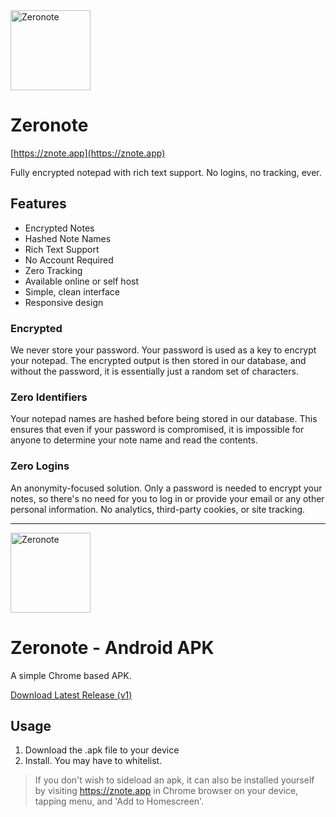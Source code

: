 <img src="https://cdn.ashleydoesnothaveawebsite.com/files/93136/paper-shredder_1738311926.png" alt="Zeronote" width="128"/>

# Zeronote
[https://znote.app](https://znote.app)

Fully encrypted notepad with rich text support. No logins, no tracking, ever.

## Features

- Encrypted Notes
- Hashed Note Names
- Rich Text Support
- No Account Required
- Zero Tracking 
- Available online or self host
- Simple, clean interface
- Responsive design

### Encrypted

We never store your password. Your password is used as a key to encrypt your notepad. The encrypted output is then stored in our database, and without the password, it is essentially just a random set of characters.

### Zero Identifiers

Your notepad names are hashed before being stored in our database. This ensures that even if your password is compromised, it is impossible for anyone to determine your note name and read the contents.

### Zero Logins

An anonymity-focused solution. Only a password is needed to encrypt your notes, so there's no need for you to log in or provide your email or any other personal information. No analytics, third-party cookies, or site tracking.


---

<img src="https://cdn.ashleydoesnothaveawebsite.com/files/23717/apk_1738315159.png" alt="Zeronote" width="128"/>

# Zeronote - Android APK

A simple Chrome based APK.

[Download Latest Release (v1)](https://github.com/dotcomdudee/zeronote/blob/main/Zeronote-v1.apk)

## Usage

1. Download the .apk file to your device
2. Install. You may have to whitelist.

> If you don't wish to sideload an apk, it can also be installed yourself by visiting https://znote.app in Chrome browser on your device, tapping menu, and 'Add to Homescreen'. 
